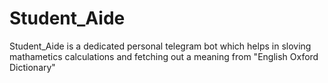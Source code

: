 # Student_Aide
Student_Aide is a dedicated personal telegram bot which helps in sloving mathametics calculations  and fetching out a meaning from "English Oxford Dictionary"
